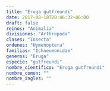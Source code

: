 ```yaml
---
title: "Eruga gutfreundi"
date: 2017-08-18T20:46:32-06:00
draft: false
reinos: "Animalia"
divisiones: "Arthropoda"
clases: "Insecta"
ordenes: "Hymenoptera"
familias: "Ichneumonidae"
generos: "Eruga"
especie: "gutfreundi"
nombre_cientifico: "Eruga gutfreundi"
nombre_comun: ""
nombre_ingles: ""
---
```

